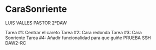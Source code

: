 # CaraSonriente
LUIS VALLES PASTOR 2ºDAW

Tarea #1: Centrar el careto
Tarea #2: Cara redonda
Tarea #3: Cara Sonriente
Tarea #4: Añadir funcionalidad para que guiñe
PRUEBA SSH DAW2-RC